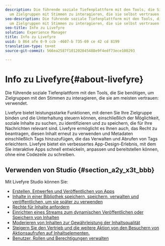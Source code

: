 ```yaml
---
description: Die führende soziale Tiefenplattform mit den Tools, die Sie benötigen,
  um Zielgruppen mit Stimmen zu interagieren, die sie selbst vertrauen.
seo-description: Die führende soziale Tiefenplattform mit den Tools, die Sie benötigen,
  um Zielgruppen mit Stimmen zu interagieren, die sie selbst vertrauen.
seo-title: Info zu Livefyre
solution: Experience Manager
title: Info zu Livefyre
uuid: b 864 afe 0-9 ccb -4607-b 735-69 ce 42 cd 8199
translation-type: tm+mt
source-git-commit: 566ea2587f101202045488e9f4edf73ece100293

---
```



# Info zu Livefyre{#about-livefyre}

Die führende soziale Tiefenplattform mit den Tools, die Sie benötigen, um Zielgruppen mit den Stimmen zu interagieren, die sie am meisten vertrauen: verwendet.

Livefyre bietet leistungsstarke Funktionen, mit denen Sie Ihre Zielgruppe binden und die Unterhaltung steuern können, einschließlich der Möglichkeit, soziale Inhalte zu suchen, zu identifizieren und zu speichern, die für Ihre Nachrichten relevant sind. Livefyre ermöglicht es Ihnen auch, das Recht zu beantragen, diesen Inhalt erneut zu verwenden und Metadaten einschließlich Tags hinzuzufügen, die das Verwalten und Abrufen von Tags erleichtern. Livefyre bietet ein verbessertes App-Design-Erlebnis, mit dem Sie interaktive Apps schnell entwickeln, anpassen und bereitstellen können, ohne eine Codezeile zu schreiben.

## Verwenden von Studio {#section_a2y_x3t_bbb}

Mit Livefyre Studio können Sie:

* [Erstellen, Entwerfen und Veröffentlichen von Apps](c-about-apps/c-about-apps.md#c_about_apps)
* [Inhalte in einer Bibliothek speichern, speichern, verwalten und veröffentlichen, um sie später zu verwenden](c-library/c-assets/c-assets.md)
* [Rechte für Inhalte anfordern](c-how-requesting-rights-works/t-send-a-rights-request-to-own-a-digital-asset.md#t_send_a_rights_request_to_own_a_digital_asset)
* [Einrichten eines Streams zum dynamischen Veröffentlichen oder Speichern von Inhalten](c-streams/t-create-a-new-stream.md#t_create_a_new_stream)
* [Moderieren von Inhalten zur Gewährleistung der Inhaltsqualität](c-features-livefyre/c-about-moderation/c-setting-up-moderation.md#c_setting_up_moderation)
* [Steigern Sie den Vertrieb und die weitere Aktion von den Besuchern von Aktionsaufrufen auf Inhaltselementen.](c-features-livefyre/c-ugc-commerce.md#c_ugc_commerce)
* [Benutzer, Rollen und Berechtigungen verwalten](c-about-apps/c-about-apps.md#c_about_apps)

